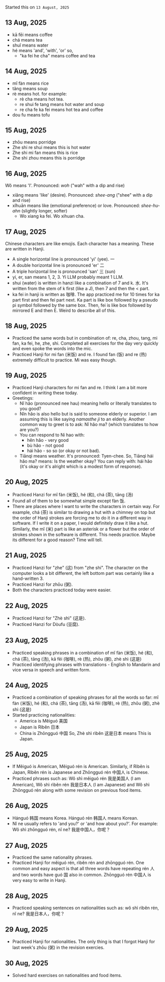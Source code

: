 Started this on `13 August, 2025`

13 Aug, 2025
--------------
* kā fēi means coffee
* chá means tea
* shuǐ means water
* hé means 'and', 'with', 'or' so, 
	* "ka fei he cha" means coffee and tea

14 Aug, 2025
--------------
* mǐ fàn means rice
* tãng means soup
* rè means hot. for example: 
	* rè cha means hot tea. 
	* re shui fe tang means hot water and soup
	* re cha fe ka fei means hot tea and coffee
* dou fu means tofu

15 Aug, 2025
--------------
* zhōu means porridge
* Zhe shi re shui means this is hot water 
* Zhe shi mi fan means this is rice
* Zhe shi zhou means this is porridge

16 Aug, 2025
-------------------
Wǒ means 'I'.  Pronounced: _woh_ ("wah" with a dip and rise)
* xiǎng means 'like' (desire). Pronounced: _shee-ang_ ("shee" with a dip and rise)
* xǐhuān means like (emotional preference) or love. Pronounced: _shee-hu-ahn_ (slightly longer, softer)
	* Wo xiang ka fei. Wo xihuan cha.

17 Aug, 2025
-------------------
Chinese characters are like emojis. Each character has a meaning. These are written in Hanji.
* A single horizontal line is pronounced 'yi' (yee). 一 
* A double horizontal line is pronounced 'er' 二
* A triple horizontal line is pronounced 'san'  三 (sun)
* yi, er, san means 1, 2, 3. Yi LLM probably meant 1 LLM.
* shui (water) is written in hanzi like a combination of 7 and k. 水. It's written from the stem of k first (like a J), then 7 and then the < part.
* ka fei in hanji is written as 咖啡. The app practiced me for 10 times for ka part first and then fei part next. Ka part is like box followed by a pseudo pi symbol followed by the same box. Then, fei is like box followed by mirrored E and then E. Weird to describe all of this.

18 Aug, 2025
-------------------
* Practiced the same words but in combination of: re, cha, zhou, tang, mi fan, ka fei, he, zhe, shi. Completed all exercises for the day very quickly and even spoke the words into the mic.
* Practiced Hanji for mi fan (米饭) and re. I found fan (饭) and re (热) extremely difficult to practice. Mi was easy though.

19 Aug, 2025
-------------------
* Practiced Hanji characters for mi fan and re. I think I am a bit more confident in writing these today.
* Greetings: 
	* Nǐ hǎo (pronounced nee hau) meaning hello or literally translates to you good?
	* Nǐn hǎo is also hello but is said to someone elderly or superior. I am assuming this is like saying _namasthe ji_ to an elderly. Another common way to greet is to ask: Nǐ hǎo ma? (which translates to how are you?)
	* You can respond to Ni hao with:
		* hěn hǎo - very good
		- bù hǎo - not good
		- hái hǎo - so so (or okay or not bad).
	* Tiānqì means weather. It's pronounced: Tyen-chee. So, Tiānqì hái hǎo ma? means: Is the weather okay? You can reply with: hái hǎo (it's okay or it's alright which is a modest form of response).

20 Aug, 2025
-------------------
* Practiced Hanzi for mǐ fàn (米饭), hé (和), chá (茶), tāng (汤)
* Found all of them to be somewhat simple except fàn 饭.
* There are places where I want to write the characters in certain way. For example, chá (茶) is similar to drawing a hut with a chimney on top but the order of Hanji strokes are forcing me to do it in a different way in software. If I write it on a paper, I would definitely draw it like a hut. Similarly, the mǐ (米) part is like an asterisk or a flower but the order of strokes shown in the software is different. This needs practice. Maybe its different for a good reason? Time will tell.

21 Aug, 2025
-------------------
* Practiced Hanzi for "zhe" (这) from "zhe shi". The character on the computer looks a bit different, the left bottom part was certainly like a hand-written 3.
* Practiced Hanzi for zhōu (粥). 
* Both the characters practiced today were easier.

22 Aug, 2025
-------------------
* Practiced Hanzi for "Zhè shì" (这是).
* Practiced Hanzi for Dòufu (豆腐).

23 Aug, 2025
-------------------
* Practiced speaking phrases in a combination of mǐ fàn (米饭), hé (和), chá (茶), tāng (汤), kā fēi (咖啡), rè (热), zhōu (粥), zhè shì (这是)
* Practiced identifying phrases with translations - English to Mandarin and vice versa in speech and written form.

24 Aug, 2025
-------------------
* Practiced a combination of speaking phrases for all the words so far: mǐ fàn (米饭), hé (和), chá (茶), tāng (汤), kā fēi (咖啡), rè (热), zhōu (粥), zhè shì (这是)
* Started practicing nationalities:
	* America is Měiguó 美国
	* Japan is Rìběn 日本
	* China is Zhōngguó 中国
So, Zhè shì rìběn 这是日本 means This is Japan.

25 Aug, 2025
-------------------
* If Měiguó is American, Měiguó rén is American. Similarly, if Rìběn is Japan, Rìběn rén is Japanese and Zhōngguó rén 中国人 is Chinese.
* Practiced phrases such as: Wǒ shì měiguó rén 我是美国人 (I am American), Wǒ shì rìběn rén 我是日本人 (I am Japanese) and Wǒ shì Zhōngguó rén along with some revision on previous food items.

26 Aug, 2025
-------------------
* Hánguó 韩国 means Korea. Hánguó rén 韩国人 means Korean.
* Nǐ ne usually refers to 'and you?' or 'and how about you?'. For example: Wǒ shì zhōngguó rén, nǐ ne? 我是中国人，你呢？

27 Aug, 2025
-------------------
* Practiced the same nationality phrases.
* Practiced Hanji for měiguó rén, rìběn rén and zhōngguó rén. One common and easy aspect is that all three words have repeating rén 人 and two words have guó 国 also in common. Zhōngguó rén 中国人 is very easy to write in Hanji.

28 Aug, 2025
-------------------
* Practiced speaking sentences on nationalities such as: wǒ shì rìběn rén, nǐ ne? 我是日本人，你呢？

29 Aug, 2025
-------------------
* Practiced Hanji for nationalities. The only thing is that I forgot Hanji for last week's zhōu (粥) in the revision exercies.

30 Aug, 2025
-------------------
* Solved hard exercises on nationalities and food items.